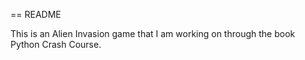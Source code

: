 == README 

  This is an Alien Invasion game that I am working on through the book Python Crash Course. 